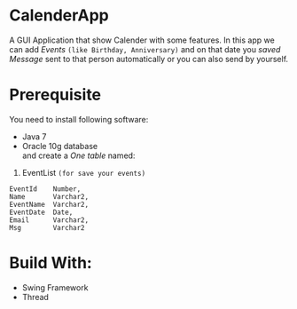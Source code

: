# CalenderApp
A GUI Application that show Calender with some features.
In this app we can add *Events* `(like Birthday, Anniversary)` and on that date you *saved Message* sent to that person automatically or you can also send by yourself.

# Prerequisite   
You need to install following software:
* Java 7
* Oracle 10g database  
and create a *One table* named:
 1. EventList `(for save your events)`
 ```
 EventId    Number,
 Name       Varchar2,
 EventName  Varchar2,
 EventDate  Date,
 Email      Varchar2,
 Msg        Varchar2
 ```

# Build With:
* Swing Framework
* Thread
